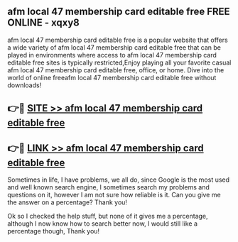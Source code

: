 ## afm local 47 membership card editable free FREE ONLINE - xqxy8

afm local 47 membership card editable free is a popular website that offers a wide variety of afm local 47 membership card editable free that can be played in environments where access to afm local 47 membership card editable free sites is typically restricted,Enjoy playing all your favorite casual afm local 47 membership card editable free, office, or home. Dive into the world of online freeafm local 47 membership card editable free without downloads!

## 👉🔴 [SITE >> afm local 47 membership card editable free](http://news.freeplayer.one?title=afm_local_47_membership_card_editable_free&ref=FRRE)

## 👉🔴 [LINK >> afm local 47 membership card editable free](http://news.freeplayer.one?title=afm_local_47_membership_card_editable_free&ref=FREE)

Sometimes in life, I have problems, we all do, since Google is the most used and well known search engine, I sometimes search my problems and questions on it, however I am not sure how reliable is it. Can you give me the answer on a percentage? Thank you!

Ok so I checked the help stuff, but none of it gives me a percentage, although I now know how to search better now, I would still like a percentage though, Thank you!